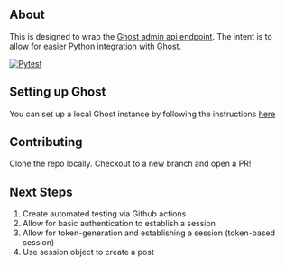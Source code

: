 ## About

This is designed to wrap the [Ghost admin api endpoint](https://ghost.org/docs/admin-api/). The intent is to allow for easier Python integration with Ghost.

[![Pytest](https://github.com/scove/ghost-python-wrapper/actions/workflows/pytest.yml/badge.svg)](https://github.com/scove/ghost-python-wrapper/actions/workflows/pytest.yml)

## Setting up Ghost

You can set up a local Ghost instance by following the instructions [here](https://ghost.org/docs/install/local/)


## Contributing

Clone the repo locally. Checkout to a new branch and open a PR!

## Next Steps

1. Create automated testing via Github actions
1. Allow for basic authentication to establish a session
1. Allow for token-generation and establishing a session (token-based session)
1. Use session object to create a post

